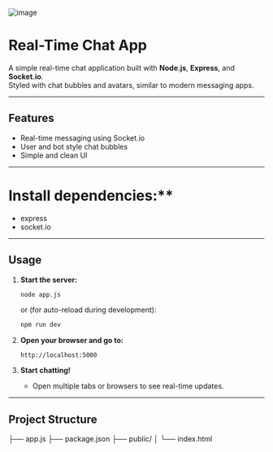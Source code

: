 ![image](https://github.com/user-attachments/assets/fd7bcbc7-6ff8-4141-871d-5b324bf27681)

# Real-Time Chat App

A simple real-time chat application built with **Node.js**, **Express**, and **Socket.io**.  
Styled with chat bubbles and avatars, similar to modern messaging apps.

---

## Features

- Real-time messaging using Socket.io
- User and bot style chat bubbles
- Simple and clean UI

---


# Install dependencies:**
  - express
  - socket.io

---

## Usage

1. **Start the server:**
   ```bash
   node app.js
   ```
   or (for auto-reload during development):
   ```bash
   npm run dev
   ```

2. **Open your browser and go to:**
   ```
   http://localhost:5000
   ```

3. **Start chatting!**
   - Open multiple tabs or browsers to see real-time updates.

---

## Project Structure

├── app.js
├── package.json
├── public/
│ └── index.html
